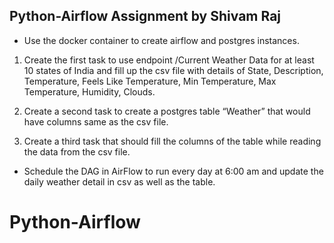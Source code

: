 ## Python-Airflow Assignment by Shivam Raj

- Use the docker container to create airflow and postgres instances.

1. Create the first task to use endpoint /Current Weather Data for at least 10 states of India and fill up the csv file with details of 
State, Description, Temperature, Feels Like Temperature, Min Temperature, Max Temperature, Humidity, Clouds.

2. Create a second task to create a postgres table “Weather” that would have columns same as the csv file. 

3. Create a third task that should fill the columns of the table while reading the data from the csv file.

- Schedule the DAG in AirFlow to run every day at 6:00 am and update the daily weather detail in csv as well as the table.
# Python-Airflow
